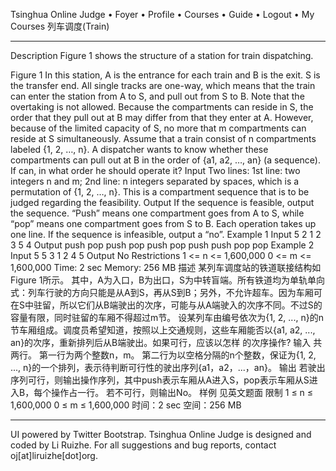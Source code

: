 Tsinghua Online Judge
•	Foyer
•	Profile 
•	Courses 
•	Guide
•	Logout
•	My Courses
列车调度(Train)
________________________________________
Description
Figure 1 shows the structure of a station for train dispatching.
 
Figure 1
In this station, A is the entrance for each train and B is the exit. S is the transfer end. All single tracks are one-way, which means that the train can enter the station from A to S, and pull out from S to B. Note that the overtaking is not allowed. Because the compartments can reside in S, the order that they pull out at B may differ from that they enter at A. However, because of the limited capacity of S, no more that m compartments can reside at S simultaneously.
Assume that a train consist of n compartments labeled {1, 2, …, n}. A dispatcher wants to know whether these compartments can pull out at B in the order of {a1, a2, …, an} (a sequence). If can, in what order he should operate it?
Input
Two lines:
1st line: two integers n and m;
2nd line: n integers separated by spaces, which is a permutation of {1, 2, …, n}. This is a compartment sequence that is to be judged regarding the feasibility.
Output
If the sequence is feasible, output the sequence. “Push” means one compartment goes from A to S, while “pop” means one compartment goes from S to B. Each operation takes up one line.
If the sequence is infeasible, output a “no”.
Example 1
Input
5 2
1 2 3 5 4
Output
push
pop
push
pop
push
pop
push
push
pop
pop
Example 2
Input
5 5
3 1 2 4 5
Output
No
Restrictions
1 <= n <= 1,600,000
0 <= m <= 1,600,000
Time: 2 sec
Memory: 256 MB
描述
某列车调度站的铁道联接结构如Figure 1所示。
其中，A为入口，B为出口，S为中转盲端。所有铁道均为单轨单向式：列车行驶的方向只能是从A到S，再从S到B；另外，不允许超车。因为车厢可在S中驻留，所以它们从B端驶出的次序，可能与从A端驶入的次序不同。不过S的容量有限，同时驻留的车厢不得超过m节。
设某列车由编号依次为{1, 2, ..., n}的n节车厢组成。调度员希望知道，按照以上交通规则，这些车厢能否以{a1, a2, ..., an}的次序，重新排列后从B端驶出。如果可行，应该以怎样
的次序操作?
输入
共两行。
第一行为两个整数n，m。
第二行为以空格分隔的n个整数，保证为{1, 2, ..., n}的一个排列，表示待判断可行性的驶出序列{a1，a2，...，an}。
输出
若驶出序列可行，则输出操作序列，其中push表示车厢从A进入S，pop表示车厢从S进入B，每个操作占一行。
若不可行，则输出No。
样例
见英文题面
限制
1 ≤ n ≤ 1,600,000
0 ≤ m ≤ 1,600,000
时间：2 sec
空间：256 MB
________________________________________
UI powered by Twitter Bootstrap.
Tsinghua Online Judge is designed and coded by Li Ruizhe.
For all suggestions and bug reports, contact oj[at]liruizhe[dot]org.

